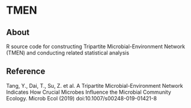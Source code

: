 # TMEN
## About
R source code for constructing Tripartite Microbial-Environment Network (TMEN) and conducting related statistical analysis

## Reference
Tang, Y., Dai, T., Su, Z. et al. A Tripartite Microbial-Environment Network Indicates How Crucial Microbes Influence the Microbial Community Ecology. Microb Ecol (2019) doi:10.1007/s00248-019-01421-8
